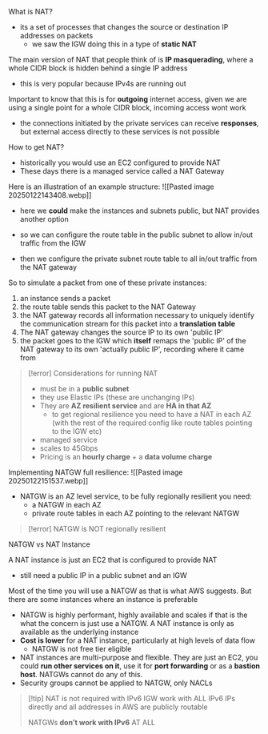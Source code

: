 
What is NAT?
- its a set of processes that changes the source or destination IP addresses on packets
	- we saw the IGW doing this in a type of **static NAT**

The main version of NAT that people think of is **IP masquerading**, where a whole CIDR block is hidden behind a single IP address
- this is very popular because IPv4s are running out

Important to know that this is for **outgoing** internet access, given we are using a single point for a whole CIDR block, incoming access wont work
- the connections initiated by the private services can receive **responses**, but external access directly to these services is not possible

How to get NAT?
- historically you would use an EC2 configured to provide NAT
- These days there is a managed service called a NAT Gateway

Here is an illustration of an example structure:
![[Pasted image 20250122143408.webp]]
- here we **could** make the instances and subnets public, but NAT provides another option
  
- so we can configure the route table in the public subnet to allow in/out traffic from the IGW
- then we configure the private subnet route table to all in/out traffic from the NAT gateway

So to simulate a packet from one of these private instances:
1. an instance sends a packet
2. the route table sends this packet to the NAT Gateway
3. the NAT gateway records all information necessary to uniquely identify the communication stream for this packet into a **translation table**
4. The NAT gateway changes the source IP to its own 'public IP'
5. the packet goes to the IGW which **itself** remaps the 'public IP' of the NAT gateway to its own 'actually public IP', recording where it came from

>[!error] Considerations for running NAT
>- must be in a **public subnet**
>- they use Elastic IPs (these are unchanging IPs)
>- They are **AZ resilient service** and are **HA in that AZ**
>	- to get regional resilience you need to have a NAT in each AZ (with the rest of the required config like route tables pointing to the IGW etc)
>- managed service
>- scales to 45Gbps
>- Pricing is an **hourly charge** + a **data volume charge**


Implementing NATGW full resilience:
![[Pasted image 20250122151537.webp]]
- NATGW is an AZ level service, to be fully regionally resilient you need:
	- a NATGW in each AZ
	- private route tables in each AZ pointing to the relevant NATGW

>[!error] NATGW is NOT regionally resilient

NATGW vs NAT Instance

A NAT instance is just an EC2 that is configured to provide NAT
- still need a public IP in a public subnet and an IGW

Most of the time you will use a NATGW as that is what AWS suggests. But there are some instances where an instance is preferable
- NATGW is highly performant, highly available and scales if that is the what the concern is just use a NATGW. A NAT instance is only as available as the underlying instance
- **Cost is lower** for a NAT instance, particularly at high levels of data flow
	- NATGW is not free tier eligible
- NAT instances are multi-purpose and flexible. They are just an EC2, you could **run other services on it**, use it for **port forwarding** or as a **bastion host**. NATGWs cannot do any of this.
- Security groups cannot be applied to NATGW, only NACLs

>[!tip] NAT is not required with IPv6 
>IGW work with ALL IPv6 IPs directly and all addresses in AWS are publicly routable
>
>NATGWs **don't work with IPv6** AT ALL
